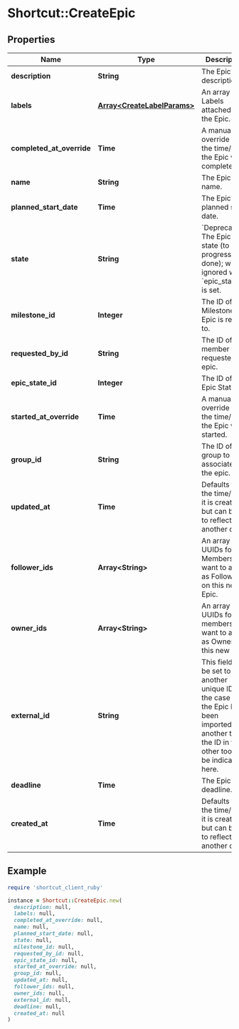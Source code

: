 # Shortcut::CreateEpic

## Properties

| Name | Type | Description | Notes |
| ---- | ---- | ----------- | ----- |
| **description** | **String** | The Epic&#39;s description. | [optional] |
| **labels** | [**Array&lt;CreateLabelParams&gt;**](CreateLabelParams.md) | An array of Labels attached to the Epic. | [optional] |
| **completed_at_override** | **Time** | A manual override for the time/date the Epic was completed. | [optional] |
| **name** | **String** | The Epic&#39;s name. |  |
| **planned_start_date** | **Time** | The Epic&#39;s planned start date. | [optional] |
| **state** | **String** | &#x60;Deprecated&#x60; The Epic&#39;s state (to do, in progress, or done); will be ignored when &#x60;epic_state_id&#x60; is set. | [optional] |
| **milestone_id** | **Integer** | The ID of the Milestone this Epic is related to. | [optional] |
| **requested_by_id** | **String** | The ID of the member that requested the epic. | [optional] |
| **epic_state_id** | **Integer** | The ID of the Epic State. | [optional] |
| **started_at_override** | **Time** | A manual override for the time/date the Epic was started. | [optional] |
| **group_id** | **String** | The ID of the group to associate with the epic. | [optional] |
| **updated_at** | **Time** | Defaults to the time/date it is created but can be set to reflect another date. | [optional] |
| **follower_ids** | **Array&lt;String&gt;** | An array of UUIDs for any Members you want to add as Followers on this new Epic. | [optional] |
| **owner_ids** | **Array&lt;String&gt;** | An array of UUIDs for any members you want to add as Owners on this new Epic. | [optional] |
| **external_id** | **String** | This field can be set to another unique ID. In the case that the Epic has been imported from another tool, the ID in the other tool can be indicated here. | [optional] |
| **deadline** | **Time** | The Epic&#39;s deadline. | [optional] |
| **created_at** | **Time** | Defaults to the time/date it is created but can be set to reflect another date. | [optional] |

## Example

```ruby
require 'shortcut_client_ruby'

instance = Shortcut::CreateEpic.new(
  description: null,
  labels: null,
  completed_at_override: null,
  name: null,
  planned_start_date: null,
  state: null,
  milestone_id: null,
  requested_by_id: null,
  epic_state_id: null,
  started_at_override: null,
  group_id: null,
  updated_at: null,
  follower_ids: null,
  owner_ids: null,
  external_id: null,
  deadline: null,
  created_at: null
)
```

